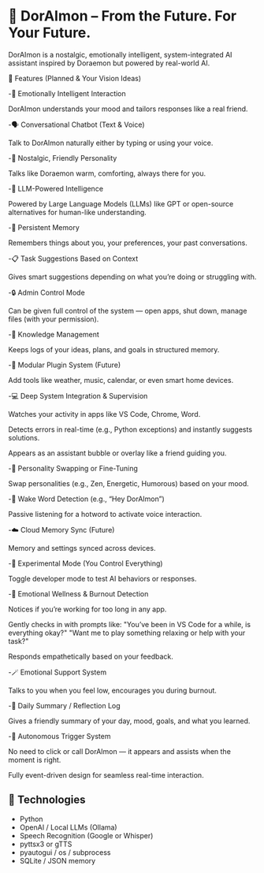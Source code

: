 # 🤖 DorAImon – From the Future. For Your Future.

DorAImon is a nostalgic, emotionally intelligent, system-integrated AI assistant  inspired by Doraemon but powered by real-world AI.

🌟 Features (Planned & Your Vision Ideas)

-🧠 Emotionally Intelligent Interaction

DorAImon understands your mood and tailors responses like a real friend.

-🗣️ Conversational Chatbot (Text & Voice)

Talk to DorAImon naturally either by typing or using your voice.

-🧒 Nostalgic, Friendly Personality

Talks like Doraemon warm, comforting, always there for you.

-🧠 LLM-Powered Intelligence

Powered by Large Language Models (LLMs) like GPT or open-source alternatives for human-like understanding.

-💾 Persistent Memory

Remembers things about you, your preferences, your past conversations.

-📋 Task Suggestions Based on Context

Gives smart suggestions depending on what you’re doing or struggling with.

-🔒 Admin Control Mode

Can be given full control of the system — open apps, shut down, manage files (with your permission).

-📁 Knowledge Management

Keeps logs of your ideas, plans, and goals in structured memory.

-🔌 Modular Plugin System (Future)

Add tools like weather, music, calendar, or even smart home devices.

-💻 Deep System Integration & Supervision

Watches your activity in apps like VS Code, Chrome, Word.

Detects errors in real-time (e.g., Python exceptions) and instantly suggests solutions.

Appears as an assistant bubble or overlay like a friend guiding you.

-🧩 Personality Swapping or Fine-Tuning

Swap personalities (e.g., Zen, Energetic, Humorous) based on your mood.

-📢 Wake Word Detection (e.g., “Hey DorAImon”)

Passive listening for a hotword to activate voice interaction.

-☁️ Cloud Memory Sync (Future)

Memory and settings synced across devices.

-🧪 Experimental Mode (You Control Everything)

Toggle developer mode to test AI behaviors or responses.

-🧘 Emotional Wellness & Burnout Detection

Notices if you’re working for too long in any app.

Gently checks in with prompts like:
"You’ve been in VS Code for a while, is everything okay?"
"Want me to play something relaxing or help with your task?"

Responds empathetically based on your feedback.

-🪄 Emotional Support System

Talks to you when you feel low, encourages you during burnout.

-🧾 Daily Summary / Reflection Log

Gives a friendly summary of your day, mood, goals, and what you learned.

-🔔 Autonomous Trigger System

No need to click or call DorAImon — it appears and assists when the moment is right.

Fully event-driven design for seamless real-time interaction.

## 🔧 Technologies
- Python
- OpenAI / Local LLMs (Ollama)
- Speech Recognition (Google or Whisper)
- pyttsx3 or gTTS
- pyautogui / os / subprocess
- SQLite / JSON memory

